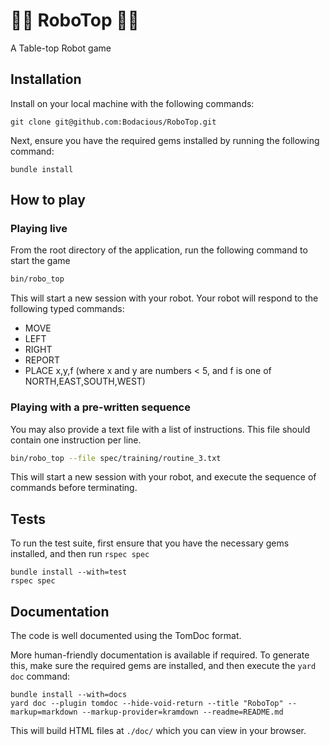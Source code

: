 # 🤖🤖 RoboTop 🤖🤖

A Table-top Robot game

## Installation

Install on your local machine with the following commands:

```
git clone git@github.com:Bodacious/RoboTop.git
```

Next, ensure you have the required gems installed by running the following command:

```
bundle install
```

## How to play

### Playing live

From the root directory of the application, run the following command to start the game


``` bash
bin/robo_top
```

This will start a new session with your robot. Your robot will respond to the following typed commands:

- MOVE
- LEFT
- RIGHT
- REPORT
- PLACE x,y,f (where x and y are numbers < 5, and f is one of NORTH,EAST,SOUTH,WEST)

### Playing with a pre-written sequence

You may also provide a text file with a list of instructions. This file should contain one instruction per line.

``` bash
bin/robo_top --file spec/training/routine_3.txt
```

This will start a new session with your robot, and execute the sequence of commands before terminating.

## Tests

To run the test suite, first ensure that you have the necessary gems installed, and then run `rspec spec`

```
bundle install --with=test
rspec spec
```

## Documentation

The code is well documented using the TomDoc format.

More human-friendly documentation is available if required. To generate this, make sure the required gems are installed, and then execute the `yard doc` command:

```
bundle install --with=docs
yard doc --plugin tomdoc --hide-void-return --title "RoboTop" --markup=markdown --markup-provider=kramdown --readme=README.md
```

This will build HTML files at `./doc/` which you can view in your browser.
